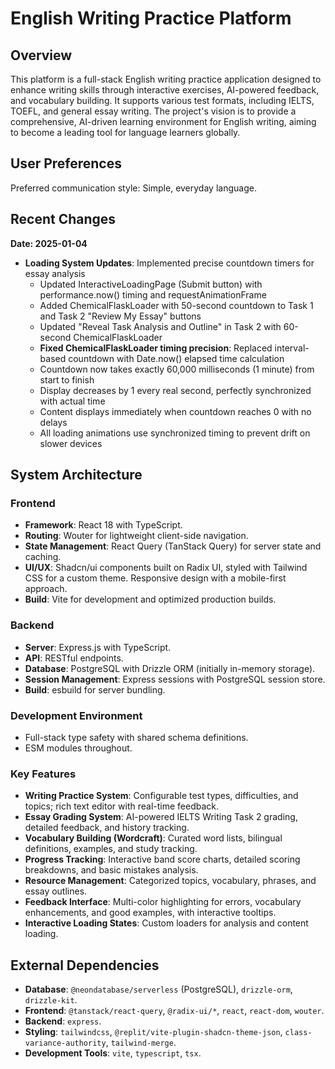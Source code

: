 # English Writing Practice Platform

## Overview
This platform is a full-stack English writing practice application designed to enhance writing skills through interactive exercises, AI-powered feedback, and vocabulary building. It supports various test formats, including IELTS, TOEFL, and general essay writing. The project's vision is to provide a comprehensive, AI-driven learning environment for English writing, aiming to become a leading tool for language learners globally.

## User Preferences
Preferred communication style: Simple, everyday language.

## Recent Changes
**Date: 2025-01-04**
- **Loading System Updates**: Implemented precise countdown timers for essay analysis
  - Updated InteractiveLoadingPage (Submit button) with performance.now() timing and requestAnimationFrame
  - Added ChemicalFlaskLoader with 50-second countdown to Task 1 and Task 2 "Review My Essay" buttons
  - Updated "Reveal Task Analysis and Outline" in Task 2 with 60-second ChemicalFlaskLoader
  - **Fixed ChemicalFlaskLoader timing precision**: Replaced interval-based countdown with Date.now() elapsed time calculation
  - Countdown now takes exactly 60,000 milliseconds (1 minute) from start to finish
  - Display decreases by 1 every real second, perfectly synchronized with actual time
  - Content displays immediately when countdown reaches 0 with no delays
  - All loading animations use synchronized timing to prevent drift on slower devices

## System Architecture

### Frontend
- **Framework**: React 18 with TypeScript.
- **Routing**: Wouter for lightweight client-side navigation.
- **State Management**: React Query (TanStack Query) for server state and caching.
- **UI/UX**: Shadcn/ui components built on Radix UI, styled with Tailwind CSS for a custom theme. Responsive design with a mobile-first approach.
- **Build**: Vite for development and optimized production builds.

### Backend
- **Server**: Express.js with TypeScript.
- **API**: RESTful endpoints.
- **Database**: PostgreSQL with Drizzle ORM (initially in-memory storage).
- **Session Management**: Express sessions with PostgreSQL session store.
- **Build**: esbuild for server bundling.

### Development Environment
- Full-stack type safety with shared schema definitions.
- ESM modules throughout.

### Key Features
- **Writing Practice System**: Configurable test types, difficulties, and topics; rich text editor with real-time feedback.
- **Essay Grading System**: AI-powered IELTS Writing Task 2 grading, detailed feedback, and history tracking.
- **Vocabulary Building (Wordcraft)**: Curated word lists, bilingual definitions, examples, and study tracking.
- **Progress Tracking**: Interactive band score charts, detailed scoring breakdowns, and basic mistakes analysis.
- **Resource Management**: Categorized topics, vocabulary, phrases, and essay outlines.
- **Feedback Interface**: Multi-color highlighting for errors, vocabulary enhancements, and good examples, with interactive tooltips.
- **Interactive Loading States**: Custom loaders for analysis and content loading.

## External Dependencies

- **Database**: `@neondatabase/serverless` (PostgreSQL), `drizzle-orm`, `drizzle-kit`.
- **Frontend**: `@tanstack/react-query`, `@radix-ui/*`, `react`, `react-dom`, `wouter`.
- **Backend**: `express`.
- **Styling**: `tailwindcss`, `@replit/vite-plugin-shadcn-theme-json`, `class-variance-authority`, `tailwind-merge`.
- **Development Tools**: `vite`, `typescript`, `tsx`.